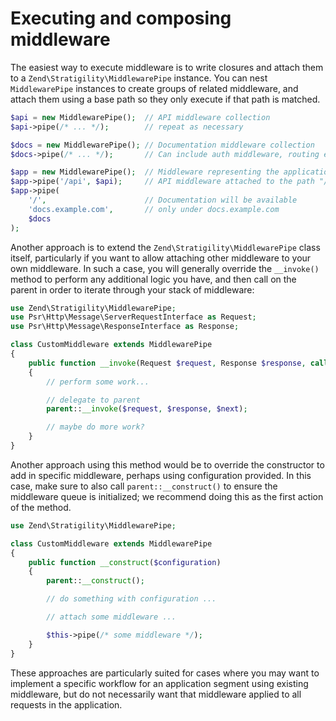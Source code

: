 # Executing and composing middleware

The easiest way to execute middleware is to write closures and attach them to a
`Zend\Stratigility\MiddlewarePipe` instance. You can nest `MiddlewarePipe` instances to create
groups of related middleware, and attach them using a base path so they only execute if that path is
matched.

```php
$api = new MiddlewarePipe();  // API middleware collection
$api->pipe(/* ... */);        // repeat as necessary

$docs = new MiddlewarePipe(); // Documentation middleware collection
$docs->pipe(/* ... */);       // Can include auth middleware, routing etc

$app = new MiddlewarePipe();  // Middleware representing the application
$app->pipe('/api', $api);     // API middleware attached to the path "/api"
$app->pipe(                   
    '/',                      // Documentation will be available   
    'docs.example.com',       // only under docs.example.com   
    $docs
);
```

Another approach is to extend the `Zend\Stratigility\MiddlewarePipe` class itself, particularly if
you want to allow attaching other middleware to your own middleware. In such a case, you will
generally override the `__invoke()` method to perform any additional logic you have, and then call
on the parent in order to iterate through your stack of middleware:

```php
use Zend\Stratigility\MiddlewarePipe;
use Psr\Http\Message\ServerRequestInterface as Request;
use Psr\Http\Message\ResponseInterface as Response;

class CustomMiddleware extends MiddlewarePipe
{
    public function __invoke(Request $request, Response $response, callable $next = null)
    {
        // perform some work...

        // delegate to parent
        parent::__invoke($request, $response, $next);

        // maybe do more work?
    }
}
```

Another approach using this method would be to override the constructor to add in specific
middleware, perhaps using configuration provided. In this case, make sure to also call
`parent::__construct()` to ensure the middleware queue is initialized; we recommend doing this as the
first action of the method.

```php
use Zend\Stratigility\MiddlewarePipe;

class CustomMiddleware extends MiddlewarePipe
{
    public function __construct($configuration)
    {
        parent::__construct();

        // do something with configuration ...

        // attach some middleware ...

        $this->pipe(/* some middleware */);
    }
}
```

These approaches are particularly suited for cases where you may want to implement a specific
workflow for an application segment using existing middleware, but do not necessarily want that
middleware applied to all requests in the application.

